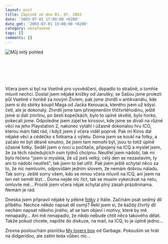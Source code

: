 ```yaml
---
layout: post
title: Zápisek ze dne 01. 07. 2003
date: '2003-07-01 17:00:00 +0200'
date_gmt: '2003-07-01 15:00:00 +0200'
category: nezařazené
tags: []
comments: []
---
```

<div  style="height:103px">  <img src="%base_url%/assets/old-images/oci.jpg" alt="Můj milý pohled"></div>
<p>Včera  jsem si byl na Vsetíně pro vysvědčení, dopadlo to strašně, o tomhle mluvit nechci.  Dostal jsem nějaké knížky od Jarušky, se Sašou jsme prolezli půl Vsetíně v honbě  za novým Živlem, pak jsme ztvrdli v antikvariátu, kde jsem si do sbírky koupil Maga od  Jacka Kerouaca, kterého jsem už kdysi četl, ale je dokonalý. Ztvrdli jsme tam  přinejmenším třičtvrtěhodinu, ještě jsme si dali zmrlinu, po šesti kopečkách,  bylo to úplně skvělé, bylo horko, pokecali jsme. Odpoledne jsem zajel ke kirosovi, kde  jsme se dívali na různé věci na jeho Playstation 2, nakonec vytáhl i úžasně  dokonalou hru ICO, kterou mám fakt rád, i když jsem ji včera viděl poprvé. Pak mi  Kiros dal nějaké věci a cédéčko s fotkama z výletu. Doma jsem se koukl na fotky, a  začalo mi být děsně smutno, že jsem tam nemohl být, jsou to totiž úplně úžasné  fotky. Seděl jsem o noci u počítače, připojený na ICQ a myslel jsem, že za těch  následujících osm týdnů chcípnu. Neutřel jsem nádobí, tak mi bylo řečeno  &quot;jsem si myslela, že už jseš velký, celý den se nezastavím, ty ani to nádobí  neutřeš&quot;, tak jsem to šel utřít. Pak jsem ještě schytal něco za to, že nic  nemluvím, odpovídám jedním slovem, že nemám dobrou náladu. Tak sorry. Ještě sorry  všem, kdo se mnou včera mluvili na ICQ, ani jsem na ten net neměl lézt... Doma nejde  nic říct, tak se musím vykecávat na netu, omluvte mě... Prostě jsem včera nějak  schytal plný zásah prázdninama. Nemám je rád.</p>
<p>Dneska jsem připravil nějaké ty pěkné <a href="art.php?a=fotky_it.htm">fotky</a> z  Itálie. Začínám psát sedmý díl příběhu. Nechce někdo napsat díl osmý? Řekl  jsem si, že každý čtvrtý díl nechám napsat někoho jiného, ať se tam objeví i  motivy, které by mě nenapadly... Ani mě nenapadlo, že nikdo nebude chtít něco  takového dělat. Takže pokud chcete, napište do diskuze, na mail, na ICQ, to je úplně  jedno...</p>
<p>Zrovna poslouchám písničku <a href="art.php?a=box.htm">My lovers box</a> od Garbage.  Pokouším se hrát na didgeridoo, ale zatím teda vůbec nic...</p>
